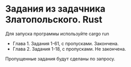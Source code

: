 # Задания из задачника Златопольского. Rust

Для запуска программы используйте cargo run

* Глава 1. Задания 1-61, с пропусками. Закончена.
* Глава 2. Задания 1-18, с пропусками. Не закончена.

Пропущенные задания будут сделаны по запросу.
